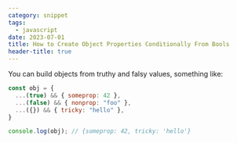```yaml
---
category: snippet
tags:
  - javascript
date: 2023-07-01
title: How to Create Object Properties Conditionally From Bools
header-title: true
---
```


You can build objects from truthy and falsy values, something like:

```javascript
const obj = {
  ...(true) && { someprop: 42 },
  ...(false) && { nonprop: "foo" },
  ...({}) && { tricky: "hello" },
}

console.log(obj); // {someprop: 42, tricky: 'hello'}
```